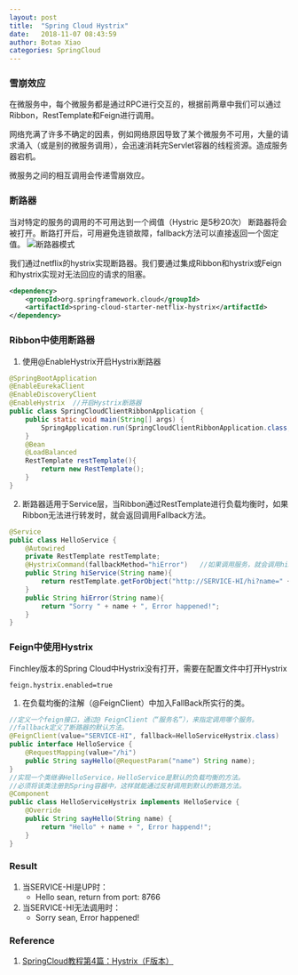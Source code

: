 ```yaml
---
layout: post
title:  "Spring Cloud Hystrix"
date:   2018-11-07 08:43:59
author: Botao Xiao
categories: SpringCloud
---
```

### 雪崩效应
在微服务中，每个微服务都是通过RPC进行交互的，根据前两章中我们可以通过Ribbon，RestTemplate和Feign进行调用。

网络充满了许多不确定的因素，例如网络原因导致了某个微服务不可用，大量的请求涌入（或是别的微服务调用），会迅速消耗完Servlet容器的线程资源。造成服务器宕机。

微服务之间的相互调用会传递雪崩效应。

### 断路器
当对特定的服务的调用的不可用达到一个阀值（Hystric 是5秒20次） 断路器将会被打开。断路打开后，可用避免连锁故障，fallback方法可以直接返回一个固定值。
![断路器模式](https://i.imgur.com/EBTOrSx.png)

我们通过netflix的hystrix实现断路器。我们要通过集成Ribbon和hystrix或Feign和hystrix实现对无法回应的请求的阻塞。
```xml
<dependency>
	<groupId>org.springframework.cloud</groupId>
	<artifactId>spring-cloud-starter-netflix-hystrix</artifactId>
</dependency>
```

### Ribbon中使用断路器
1. 使用@EnableHystrix开启Hystrix断路器
```Java
@SpringBootApplication
@EnableEurekaClient
@EnableDiscoveryClient
@EnableHystrix	//开启Hystrix断路器
public class SpringCloudClientRibbonApplication {
	public static void main(String[] args) {
		SpringApplication.run(SpringCloudClientRibbonApplication.class, args);
	}
	@Bean
	@LoadBalanced
	RestTemplate restTemplate(){
		return new RestTemplate();
	}
}
```

2. 断路器适用于Service层，当Ribbon通过RestTemplate进行负载均衡时，如果Ribbon无法进行转发时，就会返回调用Fallback方法。
```Java
@Service
public class HelloService {
	@Autowired
	private RestTemplate restTemplate;
	@HystrixCommand(fallbackMethod="hiError")	//如果调用服务，就会调用hiError方法。并且会将形参进行传递。
	public String hiService(String name){
		return restTemplate.getForObject("http://SERVICE-HI/hi?name=" + name, String.class);
	}
	public String hiError(String name){
		return "Sorry " + name + ", Error happened!";
	}
}
```

### Feign中使用Hystrix
Finchley版本的Spring Cloud中Hystrix没有打开，需要在配置文件中打开Hystrix
```Properties
feign.hystrix.enabled=true
```

1. 在负载均衡的注解（@FeignClient）中加入FallBack所实行的类。
```Java
//定义一个feign接口，通过@ FeignClient（“服务名”），来指定调用哪个服务。
//fallback定义了断路器的默认方法。
@FeignClient(value="SERVICE-HI", fallback=HelloServiceHystrix.class)
public interface HelloService {
	@RequestMapping(value="/hi")
	public String sayHello(@RequestParam("name") String name);
}
//实现一个类继承HelloService，HelloService是默认的负载均衡的方法。
//必须将该类注册到Spring容器中，这样就能通过反射调用到默认的断路方法。
@Component
public class HelloServiceHystrix implements HelloService {
	@Override
	public String sayHello(String name) {
		return "Hello" + name + ", Error happend!";
	}
}
```

### Result
1. 当SERVICE-HI是UP时：
	* Hello sean, return from port: 8766
2. 当SERVICE-HI无法调用时：
	* Sorry sean, Error happened!

### Reference
1. [SpringCloud教程第4篇：Hystrix（F版本）](https://www.fangzhipeng.com/springcloud/2018/08/30/sc-f4-hystrix/)